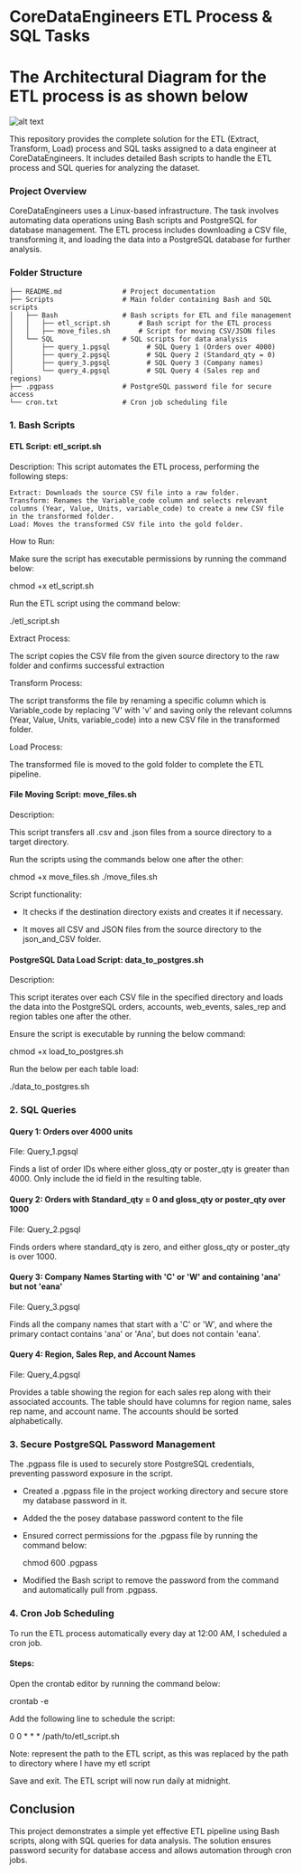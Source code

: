 # CoreDataEngineers ETL Process & SQL Tasks

# The Architectural Diagram for the ETL process is as shown below

   ![alt text](data-flow-image.png)

This repository provides the complete solution for the ETL (Extract, Transform, Load) process and SQL tasks assigned to a data engineer at CoreDataEngineers. It includes detailed Bash scripts to handle the ETL process and SQL queries for analyzing the dataset.


### Project Overview

CoreDataEngineers uses a Linux-based infrastructure. The task involves automating data operations using Bash scripts and PostgreSQL for database management. The ETL process includes downloading a CSV file, transforming it, and loading the data into a PostgreSQL database for further analysis.


### Folder Structure

```
├── README.md               # Project documentation
├── Scripts                 # Main folder containing Bash and SQL scripts
│   ├── Bash                # Bash scripts for ETL and file management
│   │   ├── etl_script.sh       # Bash script for the ETL process
│   │   ├── move_files.sh       # Script for moving CSV/JSON files
│   └── SQL                 # SQL scripts for data analysis
│       ├── query_1.pgsql         # SQL Query 1 (Orders over 4000)
│       ├── query_2.pgsql         # SQL Query 2 (Standard_qty = 0)
│       ├── query_3.pgsql         # SQL Query 3 (Company names)
│       └── query_4.pgsql         # SQL Query 4 (Sales rep and regions)
├── .pgpass                 # PostgreSQL password file for secure access
└── cron.txt                # Cron job scheduling file
```


### 1. Bash Scripts

#### ETL Script: etl_script.sh

Description:
This script automates the ETL process, performing the following steps:

    Extract: Downloads the source CSV file into a raw folder.
    Transform: Renames the Variable_code column and selects relevant columns (Year, Value, Units, variable_code) to create a new CSV file in the transformed folder.
    Load: Moves the transformed CSV file into the gold folder.

How to Run:

Make sure the script has executable permissions by running the command below:

chmod +x etl_script.sh

Run the ETL script using the command below:

./etl_script.sh

Extract Process:

The script copies the CSV file from the given source directory to the raw folder and confirms successful extraction

Transform Process:

The script transforms the file by renaming a specific column which is Variable_code by replacing 'V' with 'v' and saving only the relevant columns (Year, Value, Units, variable_code) into a new CSV file in the transformed folder.

Load Process:

The transformed file is moved to the gold folder to complete the ETL pipeline.


#### File Moving Script:  move_files.sh

Description:

This script transfers all .csv and .json files from a source directory to a target directory.

Run the scripts using the commands below one after the other:

chmod +x move_files.sh
./move_files.sh

Script functionality:

- It checks if the destination directory exists and creates it if necessary.

- It moves all CSV and JSON files from the source directory to the json_and_CSV folder.



#### PostgreSQL Data Load Script: data_to_postgres.sh

Description:

This script iterates over each CSV file in the specified directory and loads the data into the PostgreSQL orders, accounts, web_events, sales_rep and region tables one after the other.

Ensure the script is executable by running the below command:

chmod +x load_to_postgres.sh

Run the below per each table load:

./data_to_postgres.sh


### 2. SQL Queries

#### Query 1: Orders over 4000 units 

File: Query_1.pgsql

Finds a list of order IDs where either gloss_qty or poster_qty is greater than 4000. Only include the id field in the resulting table.


#### Query 2: Orders with Standard_qty = 0 and gloss_qty or poster_qty over 1000

File: Query_2.pgsql

Finds orders where standard_qty is zero, and either gloss_qty or poster_qty is over 1000.


#### Query 3: Company Names Starting with 'C' or 'W' and containing 'ana' but not 'eana' 

File: Query_3.pgsql 

Finds all the company names that start with a 'C' or 'W', and where the primary contact contains 'ana' or 'Ana', but does not contain 'eana'.

#### Query 4: Region, Sales Rep, and Account Names

File: Query_4.pgsql

Provides a table showing the region for each sales rep along with their associated accounts. The table should have columns for region name, sales rep name, and account name. The accounts should be sorted alphabetically.


### 3. Secure PostgreSQL Password Management

The .pgpass file is used to securely store PostgreSQL credentials, preventing password exposure in the script.

- Created a .pgpass file in the project working directory and secure store my database password in it.

- Added the the posey database password content to the file

- Ensured correct permissions for the .pgpass file by running the command below:

  chmod 600 .pgpass

- Modified the Bash script to remove the password from the command and automatically pull from .pgpass.


### 4. Cron Job Scheduling

To run the ETL process automatically every day at 12:00 AM, I scheduled a cron job.

#### Steps:

Open the crontab editor by running the command below:

crontab -e

Add the following line to schedule the script:

0 0 * * * /path/to/etl_script.sh


Note: represent the path to the ETL script, as this was replaced by the path to directory where I have my etl script

Save and exit. The ETL script will now run daily at midnight.



## Conclusion

This project demonstrates a simple yet effective ETL pipeline using Bash scripts, along with SQL queries for data analysis. The solution ensures password security for database access and allows automation through cron jobs.



